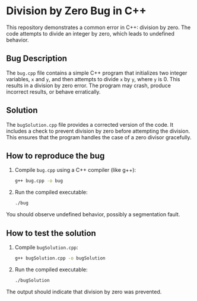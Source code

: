 # Division by Zero Bug in C++

This repository demonstrates a common error in C++: division by zero. The code attempts to divide an integer by zero, which leads to undefined behavior.

## Bug Description

The `bug.cpp` file contains a simple C++ program that initializes two integer variables, `x` and `y`, and then attempts to divide `x` by `y`, where `y` is 0. This results in a division by zero error.  The program may crash, produce incorrect results, or behave erratically.

## Solution

The `bugSolution.cpp` file provides a corrected version of the code. It includes a check to prevent division by zero before attempting the division. This ensures that the program handles the case of a zero divisor gracefully. 

## How to reproduce the bug

1. Compile `bug.cpp` using a C++ compiler (like g++):
   ```bash
   g++ bug.cpp -o bug
   ```
2. Run the compiled executable:
   ```bash
   ./bug
   ```
You should observe undefined behavior, possibly a segmentation fault.

## How to test the solution

1. Compile `bugSolution.cpp`:
   ```bash
   g++ bugSolution.cpp -o bugSolution
   ```
2. Run the compiled executable:
   ```bash
   ./bugSolution
   ```
The output should indicate that division by zero was prevented.
